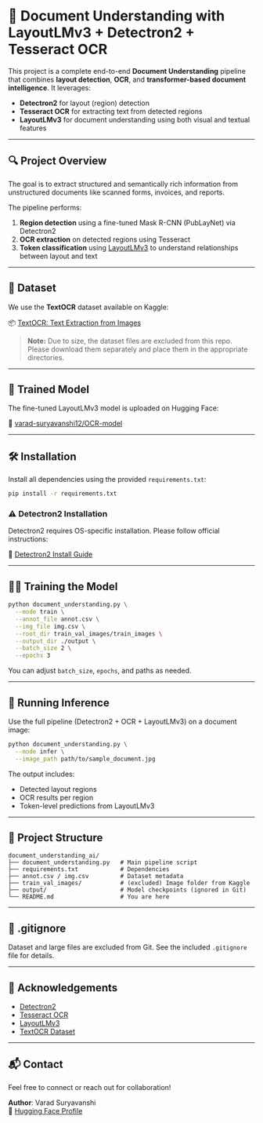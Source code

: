 # 🧠 Document Understanding with LayoutLMv3 + Detectron2 + Tesseract OCR

This project is a complete end-to-end **Document Understanding** pipeline that combines **layout detection**, **OCR**, and **transformer-based document intelligence**. It leverages:

- **Detectron2** for layout (region) detection
- **Tesseract OCR** for extracting text from detected regions
- **LayoutLMv3** for document understanding using both visual and textual features

---

## 🔍 Project Overview

The goal is to extract structured and semantically rich information from unstructured documents like scanned forms, invoices, and reports.

The pipeline performs:

1. **Region detection** using a fine-tuned Mask R-CNN (PubLayNet) via Detectron2
2. **OCR extraction** on detected regions using Tesseract
3. **Token classification** using [LayoutLMv3](https://huggingface.co/microsoft/layoutlmv3-base) to understand relationships between layout and text

---

## 📁 Dataset

We use the **TextOCR** dataset available on Kaggle:

📦 [TextOCR: Text Extraction from Images](https://www.kaggle.com/datasets/robikscube/textocr-text-extraction-from-images-dataset/data)

> **Note:** Due to size, the dataset files are excluded from this repo. Please download them separately and place them in the appropriate directories.

---

## 🤖 Trained Model

The fine-tuned LayoutLMv3 model is uploaded on Hugging Face:

🧠 [varad-suryavanshi12/OCR-model](https://huggingface.co/varad-suryavanshi12/OCR-model)

---

## 🛠️ Installation

Install all dependencies using the provided `requirements.txt`:

```bash
pip install -r requirements.txt
```

### ⚠️ Detectron2 Installation

Detectron2 requires OS-specific installation. Please follow official instructions:

🔗 [Detectron2 Install Guide](https://github.com/facebookresearch/detectron2/blob/main/INSTALL.md)

---

## 🏋️‍♂️ Training the Model

```bash
python document_understanding.py \
  --mode train \
  --annot_file annot.csv \
  --img_file img.csv \
  --root_dir train_val_images/train_images \
  --output_dir ./output \
  --batch_size 2 \
  --epochs 3
```

You can adjust `batch_size`, `epochs`, and paths as needed.

---

## 🔎 Running Inference

Use the full pipeline (Detectron2 + OCR + LayoutLMv3) on a document image:

```bash
python document_understanding.py \
  --mode infer \
  --image_path path/to/sample_document.jpg
```

The output includes:
- Detected layout regions
- OCR results per region
- Token-level predictions from LayoutLMv3

---

## 📂 Project Structure

```
document_understanding_ai/
├── document_understanding.py   # Main pipeline script
├── requirements.txt            # Dependencies
├── annot.csv / img.csv         # Dataset metadata
├── train_val_images/           # (excluded) Image folder from Kaggle
├── output/                     # Model checkpoints (ignored in Git)
└── README.md                   # You are here
```

---

## 🧹 .gitignore

Dataset and large files are excluded from Git. See the included `.gitignore` file for details.

---

## 🙌 Acknowledgements

- [Detectron2](https://github.com/facebookresearch/detectron2)
- [Tesseract OCR](https://github.com/tesseract-ocr/tesseract)
- [LayoutLMv3](https://huggingface.co/microsoft/layoutlmv3-base)
- [TextOCR Dataset](https://www.kaggle.com/datasets/robikscube/textocr-text-extraction-from-images-dataset/data)

---

## 📬 Contact

Feel free to connect or reach out for collaboration!

**Author**: Varad Suryavanshi  
🔗 [Hugging Face Profile](https://huggingface.co/varad-suryavanshi12)
